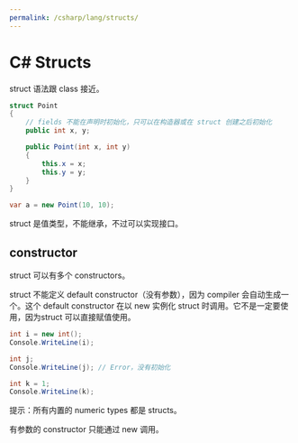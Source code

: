 ```yaml
---
permalink: /csharp/lang/structs/
---
```


# C# Structs

struct 语法跟 class 接近。

```cs
struct Point
{
    // fields 不能在声明时初始化，只可以在构造器或在 struct 创建之后初始化
    public int x, y;

    public Point(int x, int y)
    {
        this.x = x;
        this.y = y;
    }
}

var a = new Point(10, 10);
```

struct 是值类型，不能继承，不过可以实现接口。

## constructor

struct 可以有多个 constructors。

struct 不能定义 default constructor（没有参数），因为 compiler 会自动生成一个。这个 default constructor 在以 new 实例化 struct 时调用。它不是一定要使用，因为struct 可以直接赋值使用。

```cs
int i = new int();
Console.WriteLine(i);

int j;
Console.WriteLine(j); // Error，没有初始化

int k = 1;
Console.WriteLine(k);
```

提示：所有内置的 numeric types 都是 structs。

有参数的 constructor 只能通过 new 调用。
